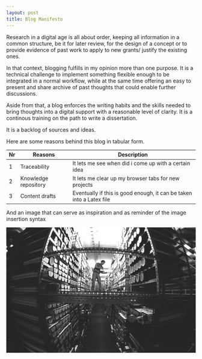 ```yaml
---
layout: post
title: Blog Manifesto
---
```


Research in a digital age is all about order, keeping all information in a common structure, be it for later review, for the design of a concept or to provide evidence of past work to apply to new grants/ justify the existing ones.

In that context, blogging fulfills in my opinion more than one purpose. It is a technical challenge to implement something flexible enough to be integrated in a normal workflow, while at the same time offering an easy to present and share archive of past thoughts that could enable further discussions.

Aside from that, a blog enforces the writing habits and the skills needed to bring thoughts into a digital support with a reasonable level of clarity. It is a continous training on the path to write a dissertation.

It is a backlog of sources and ideas.

Here are some reasons behind this blog in tabular form.

| Nr   | Reasons              | Description                              |
| ---- | -------------------- | ---------------------------------------- |
| 1    | Traceability         | It lets me see when did i come up with a certain idea |
| 2    | Knowledge repository | It lets me clear up my browser tabs for new projects |
| 3    | Content drafts       | Eventually if this is good enough, it can be taken into a Latex file |

And an image that can serve as inspiration and as reminder of the image insertion syntax



![Knowledge Repository](/images/repository.jpg "CC-BY 3.0 Hannes Grobe/AWI. Wikimedia Commons")